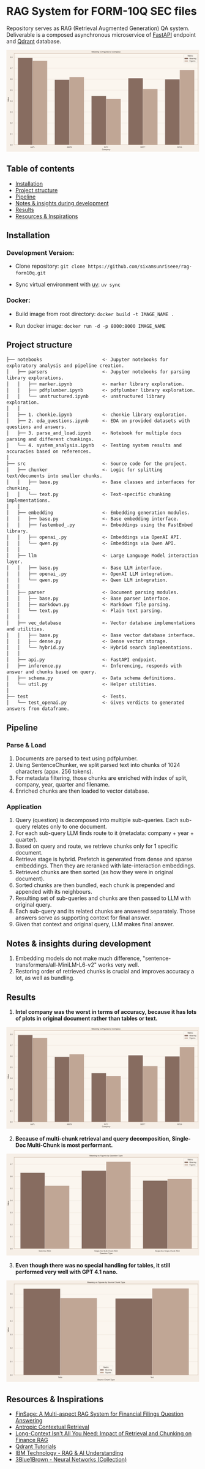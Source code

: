 # RAG System for FORM-10Q SEC files

Repository serves as RAG (Retrieval Augmented Generation) QA system.
Deliverable is a composed asynchronous microservice of [FastAPI](https://github.com/fastapi/fastapi) endpoint
and [Qdrant](https://qdrant.tech/) database.

![](assets/company.png)

## Table of contents
- [Installation](#installation)
- [Project structure](#project-structure)
- [Pipeline](#pipeline)
- [Notes & insights during development](#notes--insights-during-development)
- [Results](#results)
- [Resources & Inspirations](#resources--inspirations)

## Installation

### Development Version:
- Clone repository:
`git clone https://github.com/sixamsunriseee/rag-form10q.git`

- Sync virtual environment with [uv](https://github.com/astral-sh/uv):
`uv sync`

### Docker:
- Build image from root directory: 
`docker build -t IMAGE_NAME .`

- Run docker image:
`docker run -d -p 8000:8000 IMAGE_NAME`


## Project structure
```
├── notebooks                      <- Jupyter notebooks for exploratory analysis and pipeline creation.
│   ├── parsers                    <- Jupyter notebooks for parsing library explorations.
│   │   ├── marker.ipynb           <- marker library exploration.
│   │   ├── pdfplumber.ipynb       <- pdfplumber library exploration.
│   │   └── unstructured.ipynb     <- unstructured library exploration.
│   │
│   ├── 1. chonkie.ipynb           <- chonkie library exploration.
│   ├── 2. eda_questions.ipynb     <- EDA on provided datasets with questions and answers.
│   ├── 3. parse_and_load.ipynb    <- Notebook for multiple docs parsing and different chunkings.
│   └── 4. system_analysis.ipynb   <- Testing system results and accuracies based on references.
│
├── src                            <- Source code for the project.
│   ├── chunker                    <- Logic for splitting text/documents into smaller chunks.
│   │   ├── base.py                <- Base classes and interfaces for chunking.
│   │   └── text.py                <- Text-specific chunking implementations.
│   │
│   ├── embedding                  <- Embedding generation modules.
│   │   ├── base.py                <- Base embedding interface.
│   │   ├── fastembed_.py          <- Embeddings using the FastEmbed library.
│   │   ├── openai_.py             <- Embeddings via OpenAI API.
│   │   └── qwen.py                <- Embeddings via Qwen API.
│   │
│   ├── llm                        <- Large Language Model interaction layer.
│   │   ├── base.py                <- Base LLM interface.
│   │   ├── openai_.py             <- OpenAI LLM integration.
│   │   └── qwen.py                <- Qwen LLM integration.
│   │
│   ├── parser                     <- Document parsing modules.
│   │   ├── base.py                <- Base parser interface.
│   │   ├── markdown.py            <- Markdown file parsing.
│   │   └── text.py                <- Plain text parsing.
│   │
│   ├── vec_database               <- Vector database implementations and utilities.
│   │   ├── base.py                <- Base vector database interface.
│   │   ├── dense.py               <- Dense vector storage.
│   │   └── hybrid.py              <- Hybrid search implementations.
│   │
│   ├── api.py                     <- FastAPI endpoint.
│   ├── inference.py               <- Inferencing, responds with answer and chunks based on query.
│   ├── schema.py                  <- Data schema definitions.
│   └── util.py                    <- Helper utilities.
│
├── test                           <- Tests.
│   └── test_openai.py             <- Gives verdicts to generated answers from dataframe.
```

## Pipeline

### Parse & Load
1) Documents are parsed to text using pdfplumber.
2) Using SentenceChunker, we split parsed text into chunks of 1024 characters (appx. 256 tokens).
3) For metadata filtering, those chunks are enriched with index of split, company, year, quarter and filename.
4) Enriched chunks are then loaded to vector database.

### Application

1) Query (question) is decomposed into multiple sub-queries. Each sub-query relates only to one document.
2) For each sub-query LLM finds route to it (metadata: company + year + quarter).
3) Based on query and route, we retrieve chunks only for 1 specific document.
4) Retrieve stage is hybrid. Prefetch is generated from dense and sparse embeddings. Then they are reranked with late-interaction embeddings.
5) Retrieved chunks are then sorted (as how they were in original document).
6) Sorted chunks are then bundled, each chunk is prepended and appended with its neighbours.
7) Resulting set of sub-queries and chunks are then passed to LLM with original query.
8) Each sub-query and its related chunks are answered separately. Those answers serve as supporting context for final answer.
9) Given that context and original query, LLM makes final answer.


## Notes & insights during development
1) Embedding models do not make much difference, "sentence-transformers/all-MiniLM-L6-v2" works very well.
2) Restoring order of retrieved chunks is crucial and improves accuracy a lot, as well as bundling.


## Results

1) **Intel company was the worst in terms of accuracy, because it has lots of plots in original document rather than tables or text.** 

![](assets/company.png)

2) **Because of multi-chunk retrieval and query decomposition, Single-Doc Multi-Chunk is most performant.**

![](assets/question-type.png)

3) **Even though there was no special handling for tables, it still performed very well with GPT 4.1 nano.**

![](assets/source-chunk-type.png)

## Resources & Inspirations
- [FinSage: A Multi-aspect RAG System for Financial Filings
Question Answering](https://arxiv.org/pdf/2504.14493)
- [Antropic Contextual Retrieval](https://www.anthropic.com/news/contextual-retrieval)
- [Long-Context Isn't All You Need: Impact of Retrieval and Chunking on Finance RAG](https://www.snowflake.com/en/engineering-blog/impact-retrieval-chunking-finance-rag/)
- [Qdrant Tutorials](https://qdrant.tech/documentation)
- [IBM Technology - RAG & AI Understanding](https://www.youtube.com/@IBMTechnology/playlists)
- [3Blue1Brown - Neural Networks (Collection)](https://www.youtube.com/watch?v=aircAruvnKk&list=PLZHQObOWTQDNU6R1_67000Dx_ZCJB-3pi)